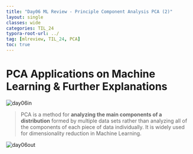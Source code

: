 ```yaml
---
title: "Day06 ML Review - Principle Component Analysis PCA (2)"
layout: single
classes: wide
categories: TIL_24
typora-root-url: ../
tag: [mlreview, TIL_24, PCA]
toc: true
---
```


# PCA Applications on Machine Learning & Further Explanations

<img src="/blog/images/2024-05-21-TIL24_Day6/JPEG image-78DE4E8ECAE9-1.jpeg" alt="day06in">

<br>

>PCA is a method for **analyzing the main components of a distribution** formed by multiple data sets rather than analyzing all of the components of each piece of data individually. It is widely used for dimensionality reduction in Machine Learning.



<img src="/blog/images/2024-05-21-TIL24_Day6/300269DC-C52D-4DF7-8220-F804837186C3.jpeg" alt="day06out">
